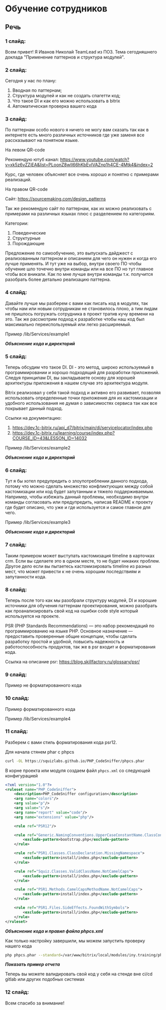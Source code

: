 # Обучение сотрудников

## Речь

### 1 слайд:

Всем привет! Я Иванов Николай TeamLead из ПО3. Тема сегодняшнего доклада "Применение паттернов и структура модулей".

### 2 слайд:

Сегодня у нас по плану:

1. Вводная по паттернам;
2. Структура модулей и как не создать спагетти код;
3. Что такое DI и как его можно использовать в bitrix
4. Автоматическая проверка вашего кода

### 3 слайд:

По паттернам особо нового я ничего не могу вам сказать так как в интернете есть много различных источников где
уже заменя все рассказывают на понятном языке.

На левом QR-code

Рекомендую ютуб канал: https://www.youtube.com/watch?v=xk5z6vZZjEA&list=PLoonZ8wII66hKbEvIVAZnp1h4CE-4Mtk4&index=2

Курс, где человек объясняет все очень хорошо и понятно с примерами реализаций.

На правом QR-code

Сайт: https://sourcemaking.com/design_patterns

Так же рекомендую сайт по паттернам, как их можно реализовать с примерами на различных языках плюс с разделением
по категориям.

Категории:

1. Поведенческие
2. Структурные
3. Порождающие

Предложение по самообучению, это выпускать дайджест с реализованным паттерном и описанием для чего он нужен и
когда его лучше применять. И тут уже на выбор, внутри своего ПО чтобы обучение шло точечно внутри команды или на все ПО
но тут главное чтобы все вникали. Как по мне лучше внутри команды т.к. получится разобрать более детально реализацию
паттерна.

### 4 слайд:

Давайте лучше мы разберем с вами как писать код в модулях, так чтобы нам или новым сотрудникам не становилось плохо,
а тим лидам не пришлось погружать сотрудника в проект тратив кучу времени на это. Так же рассмотрим подход к разработке
чтобы наш код был максимально переиспользуемый или легко расширяемый.

Пример /lib/Services/example1

***Объяснение кода и директорий***

### 5 слайд:

Теперь обсудим что такое DI. DI - это метод, широко используемый в программировании и хорошо подходящий для разработки
приложений. Следуя принципам DI, вы закладываете основу для хорошей архитектуры приложения в нашем случае это
архитектура модуля.

Bitrix реализовал у себя такой подход и активно его развивает, позволяя использовать определенные точки приложения для
их кастомизации и удобного использования не думая о зависимостях сервиса так как все покрывает данный подход.

Ссылки на документацию:

1. https://dev.1c-bitrix.ru/api_d7/bitrix/main/di/servicelocator/index.php
2. https://dev.1c-bitrix.ru/learning/course/index.php?COURSE_ID=43&LESSON_ID=14032

Пример /lib/Services/example2

***Объяснение кода и директорий***

### 6 слайд:

Тут я бы хотел предупредить о злоупотреблении данного подхода, потому что можно сделать множество конфликтующих между
собой кастомизации или код будет запутанным и тяжело поддерживаемым. Например, чтобы избежать данный проблемы,
необходимо внутри команды согласовать или предупредить, написав README к проекту где будет описано, что уже и где
используется и самое главное для чего.

Пример /lib/Services/example3

***Объяснение кода и директорий***

### 7 слайд:

Таким примером может выступать кастомизация timeline в карточках crm. Если вы сделаете это в одном месте, то не будет
никаких проблем. Другое дело если вы пытаетесь кастомизировать timeline из разных мест, что может привести к не очень
хорошим последствиям и запутанности кода.

### 8 слайд:

Теперь после того как мы разобрали структуру модулей, DI и хорошие источники для обучения паттернам проектирования,
можно разобрать как проанализировать свой код на ошибки code style который используется на проекте.

PSR (PHP Standards Recommendations) — это набор рекомендаций по программированию на языке PHP. Основное назначение —
предоставить проверенные общие концепции, чтобы сделать разработку простой и удобной, повысить надежность и
работоспособность продуктов, так же в psr входит и форматирования кода.

Ссылка на описание psr: https://blog.skillfactory.ru/glossary/psr/

### 9 слайд:

Пример не форматированного кода

### 10 слайд:

Пример форматированного кода

Пример /lib/Services/example4

### 11 слайд:

Разберем с вами стиль форматирования кода psr12.

Для начала стянем phar с phpcs

```bash
curl -OL https://squizlabs.github.io/PHP_CodeSniffer/phpcs.phar
```

В корне проекта или модуля создаем файл `phpcs.xml` со следующей конфигурацией

```xml
<?xml version="1.0"?>
<ruleset name="PHP_CodeSniffer">
    <description>PHP_CodeSniffer configuration</description>
    <arg name="colors"/>
    <arg value="p"/>
    <arg value="s"/>
    <arg name="report" value="code"/>
    <arg name="extensions" value="php"/>

    <rule ref="PSR12"/>

    <rule ref="Generic.NamingConventions.UpperCaseConstantName.ClassConstantNotUpperCase">
        <exclude-pattern>bootstrap.php</exclude-pattern>
    </rule>

    <rule ref="PSR1.Classes.ClassDeclaration.MissingNamespace">
        <exclude-pattern>install/index.php</exclude-pattern>
    </rule>

    <rule ref="Squiz.Classes.ValidClassName.NotCamelCaps">
        <exclude-pattern>install/index.php</exclude-pattern>
    </rule>

    <rule ref="PSR1.Methods.CamelCapsMethodName.NotCamelCaps">
        <exclude-pattern>install/index.php</exclude-pattern>
    </rule>

    <rule ref="PSR1.Files.SideEffects.FoundWithSymbols">
        <exclude-pattern>install/index.php</exclude-pattern>
    </rule>
</ruleset>
```

***Объяснение кода и правил файла phpcs.xml***

Как только настройку завершили, мы можем запустить проверку нашего кода

```bash
php phpcs.phar --standard=/var/www/bitrix/local/modules/iny.training/phpcs.xml --runtime-set testVersion 8.1 /var/www/bitrix/local/modules/iny.training
```

***Показать пример отчета***

Теперь вы можете валидировать свой код у себя на стенде вне ci/cd gitlab или других подобных системах

### 12 слайд:

Всем спасибо за внимание!
